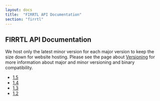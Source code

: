 ```yaml
---
layout: docs
title:  "FIRRTL API Documentation"
section: "firrtl"
---
```


## FIRRTL API Documentation

We host only the latest minor version for each major version to keep the size down for website hosting.
Please see the page about [Versioning](../../chisel3/docs/appendix/versioning.html) for more information about major and minor versioning and binary compatibility.

* [1.5](1.5/)
* [1.4](1.4/)
* [1.3](1.3/)
* [1.2](1.2/)

